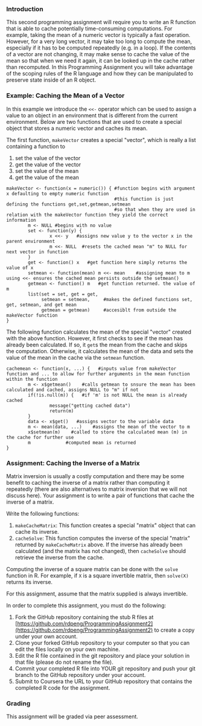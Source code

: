 ### Introduction

This second programming assignment will require you to write an R
function that is able to cache potentially time-consuming computations.
For example, taking the mean of a numeric vector is typically a fast
operation. However, for a very long vector, it may take too long to
compute the mean, especially if it has to be computed repeatedly (e.g.
in a loop). If the contents of a vector are not changing, it may make
sense to cache the value of the mean so that when we need it again, it
can be looked up in the cache rather than recomputed. In this
Programming Assignment you will take advantage of the scoping rules of
the R language and how they can be manipulated to preserve state inside
of an R object.

### Example: Caching the Mean of a Vector

In this example we introduce the `<<-` operator which can be used to
assign a value to an object in an environment that is different from the
current environment. Below are two functions that are used to create a
special object that stores a numeric vector and caches its mean.

The first function, `makeVector` creates a special "vector", which is
really a list containing a function to

1.  set the value of the vector
2.  get the value of the vector
3.  set the value of the mean
4.  get the value of the mean

<!-- -->

    makeVector <- function(x = numeric()) { #function begins with argument x defaulting to empty numeric function
                                            #this function is just defining the functions get,set,getmean,setmean
                                            #so that when they are used in relation with the makeVector function they yield the correct information
            m <- NULL #begins with no value
            set <- function(y) {
                    x <<- y   #assigns new value y to the vector x in the parent environment
                    m <<- NULL  #resets the cached mean "m" to NULL for next vector in function
            }
            get <- function() x   #get function here simply returns the value of x
            setmean <- function(mean) m <<- mean    #assigning mean to m using <<- ensures the cached mean persists outside the setmean()
            getmean <- function() m   #get function returned. the value of m
            list(set = set, get = get,
                 setmean = setmean,     #makes the defined functions set, get, setmean, and get mean
                 getmean = getmean)     #accesiblt from outside the makeVector function
    }

The following function calculates the mean of the special "vector"
created with the above function. However, it first checks to see if the
mean has already been calculated. If so, it `get`s the mean from the
cache and skips the computation. Otherwise, it calculates the mean of
the data and sets the value of the mean in the cache via the `setmean`
function.

    cachemean <- function(x, ...) {   #inputs value from makeVector function and ... to allow for further arguments in the mean function within the function
            m <- x$getmean()    #calls getmean to snsure the mean has been calculated and cached, assigns NULL to "m" if not
            if(!is.null(m)) {   #if 'm' is not NULL the mean is already cached 
                    message("getting cached data")
                    return(m)
            }
            data <- x$get()   #assigns vector to the variable data
            m <- mean(data, ...)    #assigns the mean of the vector to m
            x$setmean(m)    #called to store the calculated mean (m) in the cache for further use
            m             #computed mean is returned
    }

### Assignment: Caching the Inverse of a Matrix

Matrix inversion is usually a costly computation and there may be some
benefit to caching the inverse of a matrix rather than computing it
repeatedly (there are also alternatives to matrix inversion that we will
not discuss here). Your assignment is to write a pair of functions that
cache the inverse of a matrix.

Write the following functions:

1.  `makeCacheMatrix`: This function creates a special "matrix" object
    that can cache its inverse.
2.  `cacheSolve`: This function computes the inverse of the special
    "matrix" returned by `makeCacheMatrix` above. If the inverse has
    already been calculated (and the matrix has not changed), then
    `cacheSolve` should retrieve the inverse from the cache.

Computing the inverse of a square matrix can be done with the `solve`
function in R. For example, if `X` is a square invertible matrix, then
`solve(X)` returns its inverse.

For this assignment, assume that the matrix supplied is always
invertible.

In order to complete this assignment, you must do the following:

1.  Fork the GitHub repository containing the stub R files at
    [https://github.com/rdpeng/ProgrammingAssignment2](https://github.com/rdpeng/ProgrammingAssignment2)
    to create a copy under your own account.
2.  Clone your forked GitHub repository to your computer so that you can
    edit the files locally on your own machine.
3.  Edit the R file contained in the git repository and place your
    solution in that file (please do not rename the file).
4.  Commit your completed R file into YOUR git repository and push your
    git branch to the GitHub repository under your account.
5.  Submit to Coursera the URL to your GitHub repository that contains
    the completed R code for the assignment.

### Grading

This assignment will be graded via peer assessment.
